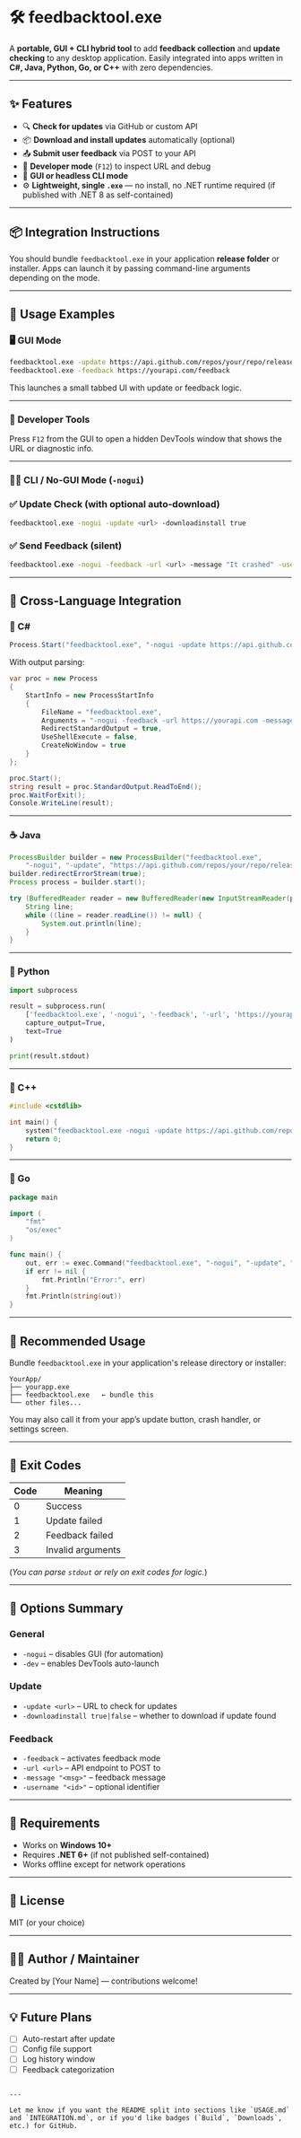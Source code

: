 
# 🛠 feedbacktool.exe

A **portable, GUI + CLI hybrid tool** to add **feedback collection** and **update checking** to any desktop application. Easily integrated into apps written in **C#, Java, Python, Go, or C++** with zero dependencies.

---

## ✨ Features

- 🔍 **Check for updates** via GitHub or custom API
- 📦 **Download and install updates** automatically (optional)
- 📤 **Submit user feedback** via POST to your API
- 🧪 **Developer mode** (`F12`) to inspect URL and debug
- 🧠 **GUI or headless CLI mode**
- ⚙️ **Lightweight, single `.exe`** — no install, no .NET runtime required (if published with .NET 8 as self-contained)

---

## 📦 Integration Instructions

You should bundle `feedbacktool.exe` in your application **release folder** or installer. Apps can launch it by passing command-line arguments depending on the mode.

---

## 🚀 Usage Examples

### 🖥️ GUI Mode

```bash
feedbacktool.exe -update https://api.github.com/repos/your/repo/releases/latest
feedbacktool.exe -feedback https://yourapi.com/feedback
````

This launches a small tabbed UI with update or feedback logic.

---

### 🧪 Developer Tools

Press `F12` from the GUI to open a hidden DevTools window that shows the URL or diagnostic info.

---

### 🧑‍💻 CLI / No-GUI Mode (`-nogui`)

### ✅ Update Check (with optional auto-download)

```bash
feedbacktool.exe -nogui -update <url> -downloadinstall true
```

### ✅ Send Feedback (silent)

```bash
feedbacktool.exe -nogui -feedback -url <url> -message "It crashed" -username "testuser"
```

---

## 🧩 Cross-Language Integration

### 💬 C\#

```csharp
Process.Start("feedbacktool.exe", "-nogui -update https://api.github.com/repos/your/repo/releases/latest");
```

With output parsing:

```csharp
var proc = new Process
{
    StartInfo = new ProcessStartInfo
    {
        FileName = "feedbacktool.exe",
        Arguments = "-nogui -feedback -url https://yourapi.com -message \"Hello\" -username Dev",
        RedirectStandardOutput = true,
        UseShellExecute = false,
        CreateNoWindow = true
    }
};

proc.Start();
string result = proc.StandardOutput.ReadToEnd();
proc.WaitForExit();
Console.WriteLine(result);
```

---

### ☕ Java

```java
ProcessBuilder builder = new ProcessBuilder("feedbacktool.exe",
    "-nogui", "-update", "https://api.github.com/repos/your/repo/releases/latest");
builder.redirectErrorStream(true);
Process process = builder.start();

try (BufferedReader reader = new BufferedReader(new InputStreamReader(process.getInputStream()))) {
    String line;
    while ((line = reader.readLine()) != null) {
        System.out.println(line);
    }
}
```

---

### 🐍 Python

```python
import subprocess

result = subprocess.run(
    ['feedbacktool.exe', '-nogui', '-feedback', '-url', 'https://yourapi.com', '-message', 'Bug!', '-username', 'tester'],
    capture_output=True,
    text=True
)

print(result.stdout)
```

---

### 🧵 C++

```cpp
#include <cstdlib>

int main() {
    system("feedbacktool.exe -nogui -update https://api.github.com/repos/your/repo/releases/latest");
    return 0;
}
```

---

### 🐹 Go

```go
package main

import (
    "fmt"
    "os/exec"
)

func main() {
    out, err := exec.Command("feedbacktool.exe", "-nogui", "-update", "https://api.github.com/repos/your/repo/releases/latest").Output()
    if err != nil {
        fmt.Println("Error:", err)
    }
    fmt.Println(string(out))
}
```

---

## 📁 Recommended Usage

Bundle `feedbacktool.exe` in your application's release directory or installer:

```
YourApp/
├── yourapp.exe
├── feedbacktool.exe   ← bundle this
└── other files...
```

You may also call it from your app’s update button, crash handler, or settings screen.

---

## 🏁 Exit Codes

| Code | Meaning           |
| ---- | ----------------- |
| 0    | Success           |
| 1    | Update failed     |
| 2    | Feedback failed   |
| 3    | Invalid arguments |

(*You can parse `stdout` or rely on exit codes for logic.*)

---

## 🔧 Options Summary

### General

* `-nogui` – disables GUI (for automation)
* `-dev` – enables DevTools auto-launch

### Update

* `-update <url>` – URL to check for updates
* `-downloadinstall true|false` – whether to download if update found

### Feedback

* `-feedback` – activates feedback mode
* `-url <url>` – API endpoint to POST to
* `-message "<msg>"` – feedback message
* `-username "<id>"` – optional identifier

---

## 🔐 Requirements

* Works on **Windows 10+**
* Requires **.NET 6+** (if not published self-contained)
* Works offline except for network operations

---

## 📜 License

MIT (or your choice)

---

## 🙋‍♂️ Author / Maintainer

Created by \[Your Name] — contributions welcome!

---

## 💡 Future Plans

* [ ] Auto-restart after update
* [ ] Config file support
* [ ] Log history window
* [ ] Feedback categorization

```

---

Let me know if you want the README split into sections like `USAGE.md` and `INTEGRATION.md`, or if you'd like badges (`Build`, `Downloads`, etc.) for GitHub.
```
